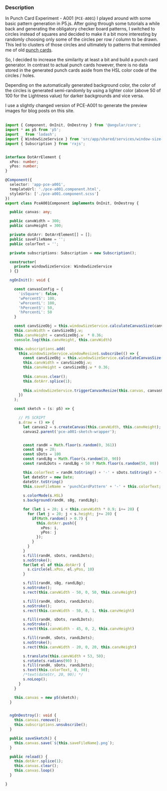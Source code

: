 ### Description

In Punch Card Experiment - A001 (`PCE-A001`) I played around with some basic pattern generation in P5.js. After going through some tutorials a while back and generating the obligatory checker board patterns, I switched to circles instead of squares and decided to make it a bit more interesting by randomly choosing only some of the circles per row / column to be drawn. This led to clusters of those circles and ultimately to patterns that reminded me of old [punch cards](https://en.wikipedia.org/wiki/Punched_card). 

So, I decided to increase the similarity at least a bit and build a punch card generator. In contrast to actual punch cards however, there is no data stored in the generated punch cards aside from the HSL color code of the circles / holes.


Depending on the automatically generated background color, the color of the circles is generated semi-randomly by using a lighter color (above 50 of 100 for the Lightness value) for darker backgrounds and vice versa.

I use a slightly changed version of PCE-A001 to generate the preview images for blog posts on this site. 
<br/><br/>

```typescript
import { Component, OnInit, OnDestroy } from '@angular/core';
import * as p5 from 'p5';
import _ from 'lodash';
import { WindowSizeService } from 'src/app/shared/services/window-size-service/window-size.service';
import { Subscription } from 'rxjs';


interface DotArrElement {
  xPos: number;
  yPos: number;
}

@Component({
  selector: 'app-pce-a001',
  templateUrl: './pce-a001.component.html',
  styleUrls: ['./pce-a001.component.scss']
})
export class PceA001Component implements OnInit, OnDestroy {

  public canvas: any;

  public canvWidth = 300;
  public canvHeight = 300;

  private dotArr: DotArrElement[] = [];
  public saveFileName = '';
  public colorText = '';

  private subscriptions: Subscription = new Subscription();

  constructor(
    private windowSizeService: WindowSizeService
  ) {}

  ngOnInit(): void {

    const canvasConfig = {
      'isSquare': false,
      'wPercentS': 100,
      'wPercentL': 100,
      'hPercentS': 50,
      'hPercentL': 50
    }

    const canvSizeObj = this.windowSizeService.calculateCanvasSize(canvasConfig);
    this.canvWidth = canvSizeObj.w;
    this.canvHeight = canvSizeObj.w  * 0.36;
    console.log(this.canvHeight, this.canvWidth)

    this.subscriptions.add(
      this.windowSizeService.windowResize$.subscribe(() => {
        const canvSizeObj = this.windowSizeService.calculateCanvasSize(canvasConfig);
        this.canvWidth = canvSizeObj.w;
        this.canvHeight = canvSizeObj.w * 0.36;
  
        this.canvas.clear();
        this.dotArr.splice(1);
  
        this.windowSizeService.triggerCanvasResize(this.canvas, canvasConfig);
      })
    );

    const sketch = (s: p5) => {

      // P5 SCRIPT
      s.draw = () => {
        let canvas2 = s.createCanvas(this.canvWidth, this.canvHeight);
        canvas2.parent('pce-a001-sketch-wrapper');


        const randH = Math.floor(s.random(0, 361))
        const sBg = 20;
        const sDots = 100
        const randLBg = Math.floor(s.random(10, 90))
        const randLDots = randLBg < 50 ? Math.floor(s.random(50, 80)) : Math.floor(s.random(20, 50))

        this.colorText = randH.toString() + '-' + sDots.toString() + '-' + randLDots.toString()
        let dateStr = new Date;
        dateStr.toString()
        this.saveFileName = 'punchCardPattern' + '-' + this.colorText;
        
        s.colorMode(s.HSL)
        s.background(randH, sBg, randLBg);

        for (let i = 20; i < this.canvWidth * 0.9; i+= 20) {
          for (let j = 20; j < s.height; j+= 20) {
            if(Math.random() > 0.7) {
              this.dotArr.push({
                xPos: i,
                yPos: j
              });
            }
          }
        }
        s.fill(randH, sDots, randLDots);
        s.noStroke();
        for(let el of this.dotArr) {
          s.circle(el.xPos, el.yPos, 10)
        }

        s.fill(randH, sBg, randLBg);
        s.noStroke();
        s.rect(this.canvWidth - 50, 0, 50, this.canvHeight)

        s.fill(randH, sDots, randLDots);
        s.noStroke();
        s.rect(this.canvWidth - 50, 0, 1, this.canvHeight)

        s.fill(randH, sDots, randLDots);
        s.noStroke();
        s.rect(this.canvWidth - 45, 0, 2, this.canvHeight)

        s.fill(randH, sDots, randLDots);
        s.noStroke();
        s.rect(this.canvWidth - 20, 0, 20, this.canvHeight)

        s.translate(this.canvWidth + 53, 50);
        s.rotate(s.radians(90) );
        s.fill(randH, sDots, randLDots);
        s.text(this.colorText, 0, 90);
        /*text(dateStr, 20, 90); */
        s.noLoop();
      }
    }

    this.canvas = new p5(sketch);
  }


  ngOnDestroy(): void {
    this.canvas.remove();
    this.subscriptions.unsubscribe();
  }

  public saveSketch() {
    this.canvas.save(`${this.saveFileName}.png`);
  }

  public reload() {
    this.dotArr.splice(1);
    this.canvas.clear();
    this.canvas.loop()
  }

}
```
